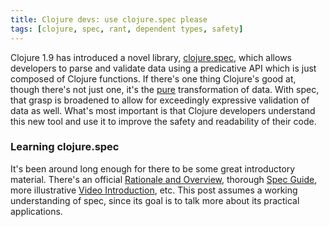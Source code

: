 ```yaml
---
title: Clojure devs: use clojure.spec please
tags: [clojure, spec, rant, dependent types, safety]
---
```


Clojure 1.9 has introduced a novel library,
[clojure.spec](https://clojure.org/about/spec), which allows developers to parse
and validate data using a predicative API which is just composed of Clojure
functions. If there's one thing Clojure's good at, though there's not just one,
it's the [pure](https://en.wikipedia.org/wiki/Pure_function) transformation of
data. With spec, that grasp is broadened to allow for exceedingly expressive
validation of data as well. What's most important is that Clojure developers
understand this new tool and use it to improve the safety and readability of
their code.

### Learning clojure.spec
It's been around long enough for there to be some great introductory material.
There's an official [Rationale and Overview](https://clojure.org/about/spec),
thorough [Spec Guide](https://clojure.org/guides/spec), more illustrative [Video
Introduction](https://lambdaisland.com/episodes/clojure-spec), etc. This post
assumes a working understanding of spec, since its goal is to talk more about
its practical applications.
